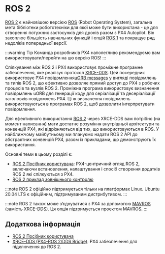 # ROS 2

[ROS 2](https://index.ros.org/doc/ros2/) є найновішою версією [ROS](http://www.ros.org/) (Robot Operating System), загальна мета бібліотеки робототехніки для якої може бути використана - це для створення потужних застосунків для дронів разом з PX4 Autopilot. Він захоплює більшість навчальних функцій і опцій [ROS 1](../ros/ros1.md) та покращує ряд недоліків попередньої версії.

:::warning
Tip
Команда розробників PX4 наполегливо рекомендуємо вам використовувати/перейти на цю версію ROS!
:::

Спілкування між ROS 2 і PX4 використовує проміжне програмне забезпечення, яке реалізує протокол [XRCE-DDS](../middleware/uxrce_dds.md). Цей посередник використовує PX4 повідомлення[uORB messages](../msg_docs/README.md) у вигляді повідомлень та типів ROS 2, що ефективно дозволяє прямий доступ до PX4 з робочих процесів та вузлів ROS 2. Проміжна програма використовує визначення повідомлень uORB для генерації коду для серіалізації та десеріалізації заголовків повідомлень PX4. Ці ж визначення повідомлень використовуються в програмах ROS 2, щоб дозволити інтерпретувати повідомлення.

Для ефективного використання [ROS 2](../ros/ros2_comm.md) через XRCE-DDS вам потрібно (на момент написання) мати достатнє розуміння внутрішньої архітектури та конвенцій PX4, які відрізняються від тих, що використовуються в ROS. У найближчому майбутньому ми плануємо надати ROS 2 API до абстрактних конвенцій PX4, разом із прикладами, що демонструють їх використання.

Основні теми в цьому розділі є:
- [ROS 2 Посібник користувача](../ros/ros2_comm.md): PX4-центричний огляд ROS 2, включаючи встановлення, налаштування і спосіб створення додатків ROS 2 які спілкуються з PX4.
- [ROS 2 приклад зовнішнього контролю](../ros/ros2_offboard_control.md)

:::note
ROS 2 офіційно підтримується тільки на платформах Linux.
Ubuntu 20.04 LTS є офіційним, підтримуваним дистрибутивом.
:::


:::note ROS
2 також може з’єднуватися з PX4 за допомогою [MAVROS](https://github.com/mavlink/mavros/tree/ros2/mavros) (замість XRCE-DDS). Ця опція підтримується проектом MAVROS.
:::


## Додаткова інформація

- [ROS 2 Посібник користувача](../ros/ros2_comm.md)
- [XRCE-DDS (PX4-ROS 2/DDS Bridge)](../middleware/uxrce_dds.md): PX4 забезпечення для підключення до ROS 2.

